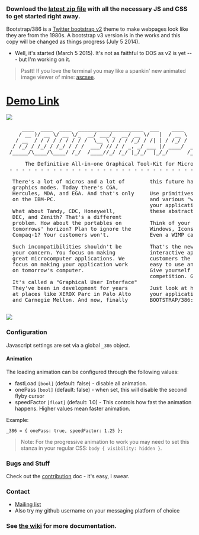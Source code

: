 ### Download the [latest zip file](https://github.com/kristopolous/BOOTSTRA.386/blob/master/bootstra.386-latest-v2.zip?raw=true) with all the necessary JS and CSS to get started right away.

Bootstrap/386 is a [Twitter bootstrap v2](http://twitter.github.io/bootstrap/) theme to make webpages look like they are from the 1980s. 
A bootstrap v3 version is in the works and this copy will be changed as things progress (July 5 2014).
 
 * Well, it's started (March 5 2015). It's not as faithful to DOS as v2 is yet --- but I'm working on it.

> Psstt! If you love the terminal you may like a spankin' new animated image viewer of mine: [ascsee](https://github.com/kristopolous/ascsee).

# [Demo Link](http://kristopolous.github.io/BOOTSTRA.386/)

<a href=http://i.imgur.com/chWpJfb.jpg><img src=http://i.imgur.com/chWpJfbl.jpg></a>
<pre>
     ____  ____  ____  _____________________  ___    ____        __   _____ ____  _____
    / __ )/ __ \/ __ \/_  __/ ___/_  __/ __ \/   |  / __ \     _/_/  |__  /( __ )/ ___/
   / __  / / / / / / / / /  \__ \ / / / /_/ / /| | / /_/ /   _/_/     /_ &lt;/ __  / __ \ 
  / /_/ / /_/ / /_/ / / /  ___/ // / / _, _/ ___ |/ ____/  _/_/     ___/ / /_/ / /_/ / 
 /_____/\____/\____/ /_/  /____//_/ /_/ |_/_/  |_/_/      /_/      /____/\____/\____/  

      The Definitive All-in-one Graphical Tool-Kit for Micros and Terminals.  
 - - - - - - - - - - - - - - - - - - - - - - - - - - - - - - - - - - - - - - - - - - 

  There's a lot of micros and a lot of        this future has arrived.
  graphics modes. Today there's CGA,          
  Hercules, MDA, and EGA. And that's only     Use primitives like buttons, "toolbars"
  on the IBM-PC.                              and various "widgets" that will control
                                              your application. We handle rendering
  What about Tandy, CDC, Honeywell,           these abstractions on screen for you.
  DEC, and Zenith? That's a different          
  problem. How about the portables on         Think of your software in terms of
  tomorrows' horizon? Plan to ignore the      Windows, Icons, Menus, and Pull-Downs.
  Compaq-1? Your customers won't.             Even a WIMP can do it (TM).
                                              
  Such incompatibilities shouldn't be         That's the new paradigm of full-screen
  your concern. You focus on making           interactive applications. Give your
  great microcomputer applications. We        customers the rich interface that are
  focus on making your application work       easy to use and also, easy to create.
  on tomorrow's computer.                     Give yourself that one-leg up on your
                                              competition. GUI is Good. GUI is God.
  It's called a "Graphical User Interface"    
  They've been in development for years       Just look at how beautiful
  at places like XEROX Parc in Palo Alto      your application can look with
  and Carnegie Mellon. And now, finally       BOOTSTRAP/386:

</pre>

<img src=http://i.imgur.com/CZKrANV.png>


### Configuration

Javascript settings are set via a global `_386` object.

#### Animation
The loading animation can be configured through the following values:

  * fastLoad `[bool]` (default: false) - disable all animation.
  * onePass `[bool]` (default: false) - when set, this will disable the second flyby cursor
  * speedFactor `[float]` (default: 1.0) - This controls how fast the animation happens. Higher values mean faster animation.

Example:

    _386 = { onePass: true, speedFactor: 1.25 };

> Note: For the progressive animation to work you may need to set this stanza in your regular CSS: `body { visibility: hidden }`.

### Bugs and Stuff

Check out the [contribution](https://github.com/kristopolous/BOOTSTRA.386/blob/master/CONTRIBUTING.md) doc - it's easy, I swear.

### Contact

 * [Mailing list](https://groups.google.com/forum/#!forum/bootstra-386)
 * Also try my github username on your messaging platform of choice 

### See [the wiki](https://github.com/kristopolous/BOOTSTRA.386/wiki/) for more documentation.
